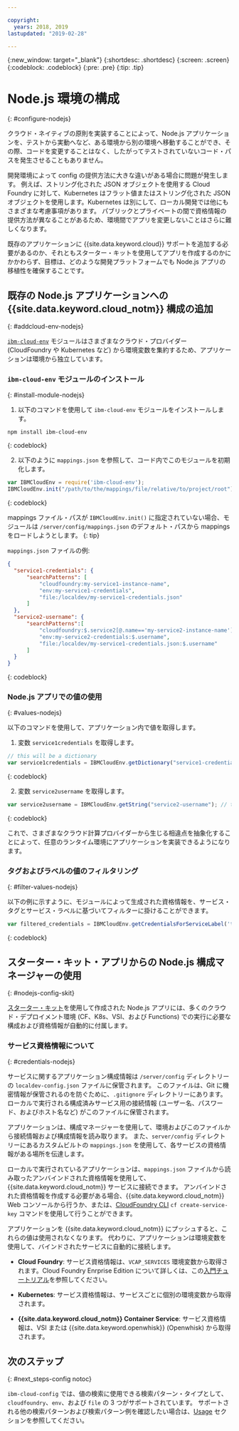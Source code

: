 ```yaml
---

copyright:
  years: 2018, 2019
lastupdated: "2019-02-28"

---
```


{:new_window: target="_blank"}
{:shortdesc: .shortdesc}
{:screen: .screen}
{:codeblock: .codeblock}
{:pre: .pre}
{:tip: .tip}

# Node.js 環境の構成
{: #configure-nodejs}

クラウド・ネイティブの原則を実装することによって、Node.js アプリケーションを、テストから実動へなど、ある環境から別の環境へ移動することができ、その際、コードを変更することはなく、したがってテストされていないコード・パスを発生させることもありません。

開発環境によって config の提供方法に大きな違いがある場合に問題が発生します。 例えば、ストリング化された JSON オブジェクトを使用する Cloud Foundry に対して、Kubernetes はフラット値またはストリング化された JSON オブジェクトを使用します。Kubernetes は別にして、ローカル開発では他にもさまざまな考慮事項があります。 パブリックとプライベートの間で資格情報の提供方法が異なることがあるため、環境間でアプリを変更しないことはさらに難しくなります。

既存のアプリケーションに {{site.data.keyword.cloud}} サポートを追加する必要があるのか、それともスターター・キットを使用してアプリを作成するのかにかかわらず、目標は、どのような開発プラットフォームでも Node.js アプリの移植性を確保することです。

## 既存の Node.js アプリケーションへの {{site.data.keyword.cloud_notm}} 構成の追加
{: #addcloud-env-nodejs}

[`ibm-cloud-env`](https://github.com/ibm-developer/ibm-cloud-env) モジュールはさまざまなクラウド・プロバイダー (CloudFoundry や Kubernetes など) から環境変数を集約するため、アプリケーションは環境から独立しています。

### `ibm-cloud-env` モジュールのインストール
{: #install-module-nodejs}

1. 以下のコマンドを使用して `ibm-cloud-env` モジュールをインストールします。
  ```
  npm install ibm-cloud-env
  ```
  {: codeblock}

2. 以下のように `mappings.json` を参照して、コード内でこのモジュールを初期化します。
  ```js
  var IBMCloudEnv = require('ibm-cloud-env');
  IBMCloudEnv.init("/path/to/the/mappings/file/relative/to/project/root");
  ```
  {: codeblock}

  mappings ファイル・パスが `IBMCloudEnv.init()` に指定されていない場合、モジュールは `/server/config/mappings.json` のデフォルト・パスから mappings をロードしようとします。
  {: tip}

  `mappings.json` ファイルの例:
  ```json
  {
    "service1-credentials": {
        "searchPatterns": [
            "cloudfoundry:my-service1-instance-name", 
            "env:my-service1-credentials", 
            "file:/localdev/my-service1-credentials.json" 
        ]
    },
    "service2-username": {
        "searchPatterns":[
            "cloudfoundry:$.service2[@.name=='my-service2-instance-name'].credentials.username",
            "env:my-service2-credentials:$.username",
            "file:/localdev/my-service1-credentials.json:$.username" 
        ]
    }
  }
  ```
  {: codeblock}

### Node.js アプリでの値の使用
{: #values-nodejs}

以下のコマンドを使用して、アプリケーション内で値を取得します。

1. 変数 `service1credentials` を取得します。
  ```js
  // this will be a dictionary
  var service1credentials = IBMCloudEnv.getDictionary("service1-credentials");
  ```
  {: codeblock}

2. 変数 `service2username` を取得します。
  ```js
  var service2username = IBMCloudEnv.getString("service2-username"); // this will be a string
  ```
  {: codeblock}

これで、さまざまなクラウド計算プロバイダーから生じる相違点を抽象化することによって、任意のランタイム環境にアプリケーションを実装できるようになります。

### タグおよびラベルの値のフィルタリング
{: #filter-values-nodejs}

以下の例に示すように、モジュールによって生成された資格情報を、サービス・タグとサービス・ラベルに基づいてフィルターに掛けることができます。
```js
var filtered_credentials = IBMCloudEnv.getCredentialsForServiceLabel('tag', 'label', credentials)); // returns a Json with credentials for specified service tag and label
```
{: codeblock}

## スターター・キット・アプリからの Node.js 構成マネージャーの使用
{: #nodejs-config-skit}

[スターター・キット](https://cloud.ibm.com/developer/appservice/starter-kits/)を使用して作成された Node.js アプリには、多くのクラウド・デプロイメント環境 (CF、K8s、VSI、および Functions) での実行に必要な構成および資格情報が自動的に付属します。

### サービス資格情報について
{: #credentials-nodejs}

サービスに関するアプリケーション構成情報は `/server/config` ディレクトリーの `localdev-config.json` ファイルに保管されます。 このファイルは、Git に機密情報が保管されるのを防ぐために、`.gitignore` ディレクトリーにあります。 ローカルで実行される構成済みサービス用の接続情報 (ユーザー名、パスワード、およびホスト名など) がこのファイルに保管されます。

アプリケーションは、構成マネージャーを使用して、環境およびこのファイルから接続情報および構成情報を読み取ります。 また、`server/config` ディレクトリーにあるカスタムビルトの `mappings.json` を使用して、各サービスの資格情報がある場所を伝達します。

ローカルで実行されているアプリケーションは、`mappings.json` ファイルから読み取ったアンバインドされた資格情報を使用して、{{site.data.keyword.cloud_notm}} サービスに接続できます。 アンバインドされた資格情報を作成する必要がある場合、{{site.data.keyword.cloud_notm}} Web コンソールから行うか、または、[CloudFoundry CLI](https://docs.cloudfoundry.org/cf-cli/) `cf create-service-key` コマンドを使用して行うことができます。

アプリケーションを {{site.data.keyword.cloud_notm}} にプッシュすると、これらの値は使用されなくなります。 代わりに、アプリケーションは環境変数を使用して、バインドされたサービスに自動的に接続します。

* **Cloud Foundry**: サービス資格情報は、`VCAP_SERVICES` 環境変数から取得されます。Cloud Foundry Enrprise Edition について詳しくは、この[入門チュートリアル](/docs/cloud-foundry/getting-started.html#getting-started)を参照してください。

* **Kubernetes**: サービス資格情報は、サービスごとに個別の環境変数から取得されます。

* **{{site.data.keyword.cloud_notm}} Container Service**: サービス資格情報は、VSI または {{site.data.keyword.openwhisk}} (Openwhisk) から取得されます。

## 次のステップ
{: #next_steps-config notoc}

`ibm-cloud-config` では、値の検索に使用できる検索パターン・タイプとして、`cloudfoundry`、`env`、および `file` の 3 つがサポートされています。 サポートされる他の検索パターンおよび検索パターン例を確認したい場合は、[Usage](https://github.com/ibm-developer/ibm-cloud-env#usage) セクションを参照してください。
